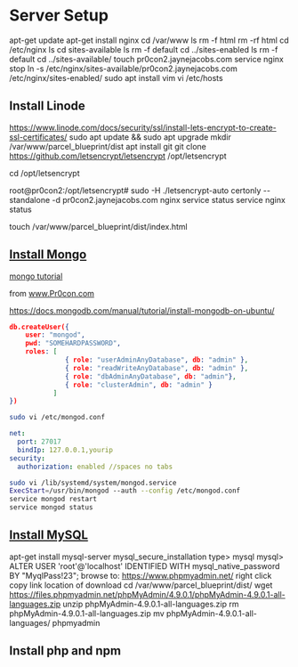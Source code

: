 # Server Setup

apt-get update
apt-get install nginx
cd /var/www
ls
rm -f html
rm -rf html
cd /etc/nginx
 ls
 cd sites-available
 ls
 rm -f default 
 cd ../sites-enabled
 ls
 rm -f default
 cd ../sites-available/
 touch pr0con2.jaynejacobs.com
service nginx stop
ln -s /etc/nginx/sites-available/pr0con2.jaynejacobs.com /etc/nginx/sites-enabled/
sudo apt install vim
   vi /etc/hosts

## Install Linode
 https://www.linode.com/docs/security/ssl/install-lets-encrypt-to-create-ssl-certificates/
sudo apt update && sudo apt upgrade
 mkdir  /var/www/parcel_blueprint/dist
 apt install git 
  git clone https://github.com/letsencrypt/letsencrypt /opt/letsencrypt

cd /opt/letsencrypt

root@pr0con2:/opt/letsencrypt# sudo -H ./letsencrypt-auto certonly --standalone -d pr0con2.jaynejacobs.com
  nginx service status
  service nginx status

touch /var/www/parcel_blueprint/dist/index.html

## [Install Mongo](./MongoProcedure.md)
[mongo tutorial](https://docs.mongodb.com/manual/tutorial/install-mongodb-on-ubuntu)



from www.Pr0con.com

https://docs.mongodb.com/manual/tutorial/install-mongodb-on-ubuntu/

```json
db.createUser({
    user: "mongod",
    pwd: "SOMEHARDPASSWORD",
    roles: [
              { role: "userAdminAnyDatabase", db: "admin" },
              { role: "readWriteAnyDatabase", db: "admin" },
              { role: "dbAdminAnyDatabase", db: "admin"},
              { role: "clusterAdmin", db: "admin" }
           ]
})
```

```sh
sudo vi /etc/mongod.conf
```
```yaml
net:
  port: 27017
  bindIp: 127.0.0.1,yourip
security:
  authorization: enabled //spaces no tabs
```

```bash
sudo vi /lib/systemd/system/mongod.service
ExecStart=/usr/bin/mongod --auth --config /etc/mongod.conf
service mongod restart
service mongod status
```




## [Install MySQL](./MySQLProcedure.md)


apt-get install mysql-server
mysql_secure_installation
type> mysql
mysql>  ALTER USER 'root'@'localhost' IDENTIFIED WITH mysql_native_password BY "MyqlPass!23";
browse to: https://www.phpmyadmin.net/   right click copy link location of download
cd /var/www/parcel_blueprint/dist/
wget https://files.phpmyadmin.net/phpMyAdmin/4.9.0.1/phpMyAdmin-4.9.0.1-all-languages.zip
unzip phpMyAdmin-4.9.0.1-all-languages.zip
rm phpMyAdmin-4.9.0.1-all-languages.zip
mv phpMyAdmin-4.9.0.1-all-languages/ phpmyadmin


## Install php and npm


